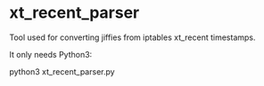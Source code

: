 # xt_recent_parser
Tool used for converting jiffies from iptables xt_recent timestamps.

It only needs Python3:

python3 xt_recent_parser.py
